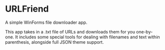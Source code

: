 # URLFriend
A simple WinForms file downloader app.

This app takes in a .txt file of URLs and downloads them for you one-by-one. It includes some special tools for dealing with filenames and text within parenthesis, alongside full JSON theme support.
